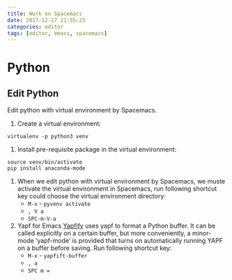 ```yaml
---
title: Work on Spacemacs
date: 2017-12-17 21:55:23
categories: editor
tags: [editor, emacs, spacemacs]
---
```

# Python
## Edit  Python
Edit python with virtual environment by Spacemacs.
1. Create a virtual environment:
```shell
virtualenv -p python3 venv
```
1. Install pre-requisite package in the virtual environment:
```shell
source venv/bin/activate
pip install anaconda-mode
```
1. When we edit python with virtual environment by Spacemacs, we muste activate the virtual environment in Spacemacs, run following shortcut key could choose the virtual environment directory:
    - `M-x` - `pyvenv activate`
    - `, V a`
    - `SPC-m-V-a`
1. Yapf for Emacs
[Yapfify](https://github.com/JorisE/yapfify) uses yapf to format a Python buffer. It can be called explicitly on a certain buffer, but more conveniently, a minor-mode ‘yapf-mode’ is provided that turns on automatically running YAPF on a buffer before saving. Run following shortcut key:
    - `M-x` - `yapfift-buffer`
    - `, a`
    - `SPC m =`
